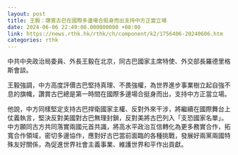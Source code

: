```yaml
---
layout: post
title: 王毅：讚賞古巴在國際多邊場合挺身而出支持中方正當立場
date: 2024-06-06 22:49:08.000000000 +08:00
link: https://news.rthk.hk/rthk/ch/component/k2/1756406-20240606.htm
categories: rthk
---
```


中共中央政治局委員、外長王毅在北京，同古巴國家主席特使、外交部長羅德里格斯會談。

王毅強調，中方高度評價古巴堅持真理、不畏強權，為世界進步事業樹立起自強不息的旗幟，讚賞古巴總是第一時間在國際多邊場合挺身而出，支持中方正當立場。

他說，中方同樣堅定支持古巴捍衛國家主權、反對外來干涉，將繼續在國際舞台上仗義執言，堅決反對美國對古巴無理封鎖，反對美將古巴列入「支恐國家名單」。中方願同古方共同落實兩國元首共識，將高水平政治互信轉化為更多務實合作，拓寬合作領域，密切多邊協作，應對好古巴當前面臨的各種挑戰，發展好兩黨兩國特殊友好關係，為促進世界社會主義事業、維護世界和平作出貢獻。
